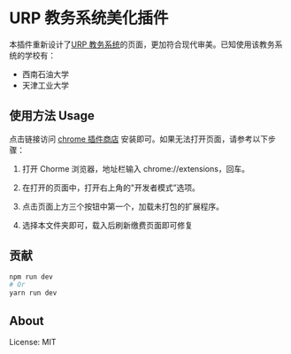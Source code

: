 # URP 教务系统美化插件

本插件重新设计了[URP 教务系统](http://cwjf.swpu.edu.cn/)的页面，更加符合现代审美。已知使用该教务系统的学校有：

-   西南石油大学
-   天津工业大学

## 使用方法 Usage

点击链接访问 [chrome 插件商店](https://chrome.google.com/webstore/category/extensions?hl=en-US) 安装即可。如果无法打开页面，请参考以下步骤：

1. 打开 Chorme 浏览器，地址栏输入 chrome://extensions，回车。

2. 在打开的页面中，打开右上角的"开发者模式”选项。

3. 点击页面上方三个按钮中第一个，加载未打包的扩展程序。

4. 选择本文件夹即可，载入后刷新缴费页面即可修复

## 贡献

```bash
npm run dev
# Or
yarn run dev
```

## About

License: MIT
